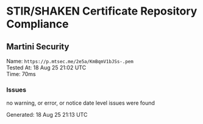 # STIR/SHAKEN Certificate Repository Compliance

## Martini Security

Name: `https://p.mtsec.me/2e5a/KmBqmV1bJSs-.pem`\
Tested At: 18 Aug 25 21:02 UTC\
Time: 70ms

### Issues

no warning, or error, or notice date level issues were found

Generated: 18 Aug 25 21:13 UTC